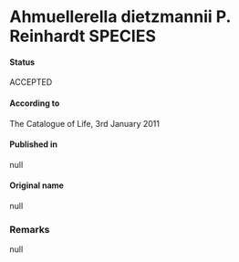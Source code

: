 Ahmuellerella dietzmannii P. Reinhardt SPECIES
=======

#### Status
ACCEPTED

#### According to
The Catalogue of Life, 3rd January 2011

#### Published in
null

#### Original name
null

### Remarks
null